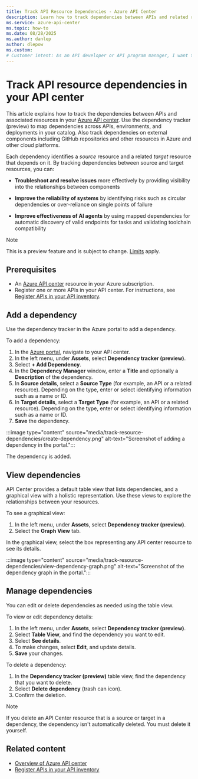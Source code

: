 ```yaml
---
title: Track API Resource Dependencies - Azure API Center
description: Learn how to track dependencies between APIs and related resources in your Azure API center.
ms.service: azure-api-center
ms.topic: how-to
ms.date: 08/28/2025
ms.author: danlep
author: dlepow
ms.custom: 
# Customer intent: As an API developer or API program manager, I want to understand the dependencies between API resources in my organization's API center.
---
```


# Track API resource dependencies in your API center 

This article explains how to track the dependencies between APIs and associated resources in your [Azure API center](overview.md). Use the dependency tracker (preview) to map dependencies across APIs, environments, and deployments in your catalog. Also track dependencies on external components including GitHub repositories and other resources in Azure and other cloud platforms.

Each dependency identifies a *source* resource and a related *target* resource that depends on it. By tracking dependencies between source and target resources, you can:

* **Troubleshoot and resolve issues** more effectively by providing visibility into the relationships between components

* **Improve the reliability of systems** by identifying risks such as circular dependencies or over-reliance on single points of failure

* **Improve effectiveness of AI agents** by using mapped dependencies for automatic discovery of valid endpoints for tasks and validating toolchain compatibility

> [!NOTE]
> This is a preview feature and is subject to change. [Limits](/azure/azure-resource-manager/management/azure-subscription-service-limits?toc=/azure/api-center/toc.json&bc=/azure/api-center/breadcrumb/toc.json#azure-api-center-limits) apply.

## Prerequisites

* An [Azure API center](overview.md) resource in your Azure subscription.
* Register one or more APIs in your API center. For instructions, see [Register APIs in your API inventory](./tutorials/register-apis.md).

## Add a dependency

Use the dependency tracker in the Azure portal to add a dependency. 

To add a dependency:

1. In the [Azure portal](https://portal.azure.com), navigate to your API center.
1. In the left menu, under **Assets**, select **Dependency tracker (preview)**.
1. Select **+ Add Dependency**.
1. In the **Dependency Manager** window, enter a **Title** and optionally a **Description** of the dependency.
1. In **Source details**, select a **Source Type** (for example, an API or a related resource). Depending on the type, enter or select identifying information such as a name or ID.
1. In **Target details**, select a **Target Type** (for example, an API or a related resource). Depending on the type, enter or select identifying information such as a name or ID.
1. **Save** the dependency.

:::image type="content" source="media/track-resource-dependencies/create-dependency.png" alt-text="Screenshot of adding a dependency in the portal.":::

The dependency is added. 

## View dependencies 

API Center provides a default table view that lists dependencies, and a graphical view with a holistic representation. Use these views to explore the relationships between your resources.

To see a graphical view:

1. In the left menu, under **Assets**, select **Dependency tracker (preview)**.
1. Select the **Graph View** tab.

In the graphical view, select the box representing any API center resource to see its details.

:::image type="content" source="media/track-resource-dependencies/view-dependency-graph.png" alt-text="Screenshot of the dependency graph in the portal.":::

## Manage dependencies

You can edit or delete dependencies as needed using the table view.

To view or edit dependency details:

1. In the left menu, under **Assets**, select **Dependency tracker (preview)**.
1. Select **Table View**, and find the dependency you want to edit.
1. Select **See details**.
1. To make changes, select **Edit**, and update details.
1. **Save** your changes.

To delete a dependency:

1. In the **Dependency tracker (preview)** table view, find the dependency that you want to delete.
1. Select **Delete dependency** (trash can icon).
1. Confirm the deletion.

> [!NOTE]
> If you delete an API Center resource that is a source or target in a dependency, the dependency isn't automatically deleted. You must delete it yourself.

## Related content

* [Overview of Azure API center](overview.md)
* [Register APIs in your API inventory](./tutorials/register-apis.md)